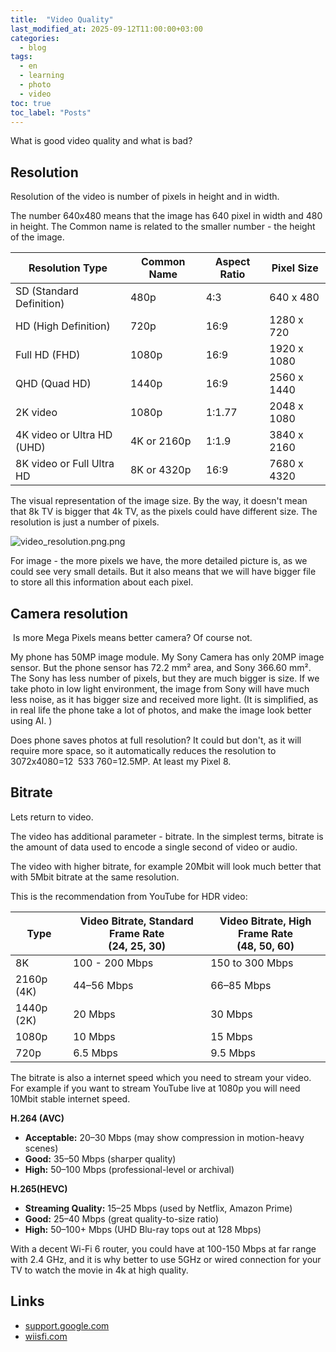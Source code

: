 ```yaml
---
title:  "Video Quality"
last_modified_at: 2025-09-12T11:00:00+03:00
categories: 
  - blog
tags:
  - en
  - learning
  - photo
  - video
toc: true
toc_label: "Posts"
---
```


What is good video quality and what is bad?

## Resolution

Resolution of the video is number of pixels in height and in width.

The number 640x480 means that the image has 640 pixel in width and 480 in height. The Common name is related to the smaller number - the height of the image.

| Resolution Type |Common Name |Aspect Ratio |Pixel Size |
| --- | --- | --- | --- |
| SD (Standard Definition) | 480p | 4:3 | 640 x 480 |
| HD (High Definition) | 720p | 16:9 | 1280 x 720 |
| Full HD (FHD) | 1080p | 16:9 | 1920 x 1080 |
| QHD (Quad HD) | 1440p | 16:9 | 2560 x 1440 |
| 2K video | 1080p | 1:1.77 | 2048 x 1080 |
| 4K video or Ultra HD (UHD) | 4K or 2160p | 1:1.9 | 3840 x 2160 |
| 8K video or Full Ultra HD | 8K or 4320p | 16∶9 | 7680 x 4320 |

The visual representation of the image size. By the way, it doesn't mean that 8k TV is bigger that 4k TV, as the pixels could have different size. The resolution is just a number of pixels.

![video_resolution.png.png](/assets/resources/video_resolution.png)

For image - the more pixels we have, the more detailed picture is, as we could see very small details. But it also means that we will have bigger file to store all this information about each pixel.

## Camera resolution

&nbsp;Is more Mega Pixels means better camera? Of course not.

My phone has 50MP image module. My Sony Camera has only 20MP image sensor. But the phone sensor has 72.2 mm² area, and Sony 366.60 mm². The Sony has less number of pixels, but they are much bigger is size. If we take photo in low light environment, the image from Sony will have much less noise, as it has bigger size and received more light. (It is simplified, as in real life the phone take a lot of photos, and make the image look better using AI. )

Does phone saves photos at full resolution? It could but don't, as it will require more space, so it automatically reduces the resolution to 3072x4080=12  533 760=12.5MP. At least my Pixel 8.

## Bitrate

Lets return to video.

The video has additional parameter - bitrate. In the simplest terms, bitrate is the amount of data used to encode a single second of video or audio.

The video with higher bitrate, for example 20Mbit will look much better that with 5Mbit bitrate at the same resolution.

This is the recommendation from YouTube for HDR video:

| Type | Video Bitrate, Standard Frame Rate  <br>(24, 25, 30) | Video Bitrate, High Frame Rate  <br>(48, 50, 60) |
| --- | --- | --- |
| 8K  | 100 - 200 Mbps | 150 to 300 Mbps |
| 2160p (4K) | 44–56 Mbps | 66–85 Mbps |
| 1440p (2K) | 20 Mbps | 30 Mbps |
| 1080p | 10 Mbps | 15 Mbps |
| 720p | 6.5 Mbps | 9.5 Mbps |

The bitrate is also a internet speed which you need to stream your video. For example if you want to stream YouTube live at 1080p you will need 10Mbit stable internet speed.

**H.264 (AVC)**

- **Acceptable:** 20–30 Mbps (may show compression in motion-heavy scenes)
- **Good:** 35–50 Mbps (sharper quality)
- **High:** 50–100 Mbps (professional-level or archival)

**H.265(HEVC)**

- **Streaming Quality:** 15–25 Mbps (used by Netflix, Amazon Prime)
- **Good:** 25–40 Mbps (great quality-to-size ratio)
- **High:** 50–100+ Mbps (UHD Blu-ray tops out at 128 Mbps)

With a decent Wi-Fi 6 router, you could have at 100-150 Mbps at far range with 2.4 GHz, and it is why better to use 5GHz or wired connection for your TV to watch the movie in 4k at high quality.

## Links
- [support.google.com](https://support.google.com/youtube/answer/1722171?hl=en#zippy=%2Cframe-rate%2Cbitrate)
- [wiisfi.com](https://www.wiisfi.com/)

&nbsp;